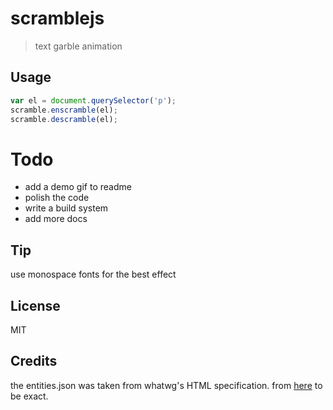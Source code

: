 # scramblejs

> text garble animation

## Usage

```js
var el = document.querySelector('p');
scramble.enscramble(el);
scramble.descramble(el);
```

# Todo

* add a demo gif to readme
* polish the code
* write a build system
* add more docs

## Tip
use monospace fonts for the best effect

## License
MIT

## Credits
the entities.json was taken from whatwg's HTML specification. from [here](https://html.spec.whatwg.org/entities.json) to be exact.

